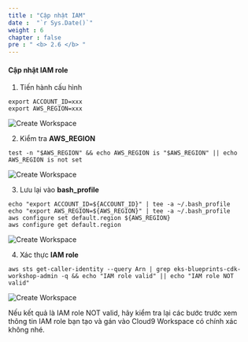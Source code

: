 ```yaml
---
title : "Cập nhật IAM"
date :  "`r Sys.Date()`" 
weight : 6 
chapter : false
pre : " <b> 2.6 </b> "
---
```


#### Cập nhật IAM role

1.  Tiến hành cấu hình

```
export ACCOUNT_ID=xxx
export AWS_REGION=xxx
```

![Create Workspace](/images/2-prerequiste/2.6-updaterole/004-updaterole.png?featherlight=false&width=90pc)

2.  Kiểm tra **AWS\_REGION**

```
test -n "$AWS_REGION" && echo AWS_REGION is "$AWS_REGION" || echo AWS_REGION is not set
```

![Create Workspace](/images/2-prerequiste/2.6-updaterole/005-updaterole.png?featherlight=false&width=90pc)

3.  Lưu lại vào **bash\_profile**

```
echo "export ACCOUNT_ID=${ACCOUNT_ID}" | tee -a ~/.bash_profile
echo "export AWS_REGION=${AWS_REGION}" | tee -a ~/.bash_profile
aws configure set default.region ${AWS_REGION}
aws configure get default.region
```

![Create Workspace](/images/2-prerequiste/2.6-updaterole/006-updaterole.png?featherlight=false&width=90pc)

4.  Xác thực **IAM role**

```
aws sts get-caller-identity --query Arn | grep eks-blueprints-cdk-workshop-admin -q && echo "IAM role valid" || echo "IAM role NOT valid"
```

![Create Workspace](/images/2-prerequiste/2.6-updaterole/007-updaterole.png?featherlight=false&width=90pc)

Nếu kết quả là IAM role NOT valid, hãy kiểm tra lại các bước trước xem thông tin IAM role bạn tạo và gán vào Cloud9 Workspace có chính xác không nhé.
